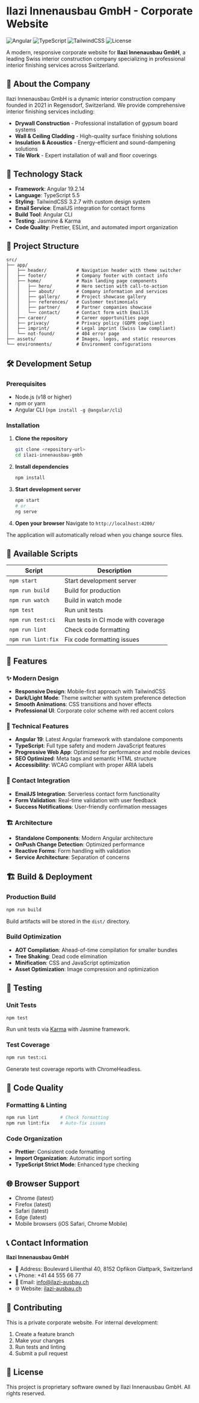 # Ilazi Innenausbau GmbH - Corporate Website

![Angular](https://img.shields.io/badge/Angular-19.2-red)
![TypeScript](https://img.shields.io/badge/TypeScript-5.5-blue)
![TailwindCSS](https://img.shields.io/badge/TailwindCSS-3.2-06B6D4)
![License](https://img.shields.io/badge/License-Private-yellow)

A modern, responsive corporate website for **Ilazi Innenausbau GmbH**, a leading Swiss interior construction company specializing in professional interior finishing services across Switzerland.

## 🏢 About the Company

Ilazi Innenausbau GmbH is a dynamic interior construction company founded in 2021 in Regensdorf, Switzerland. We provide comprehensive interior finishing services including:

- **Drywall Construction** - Professional installation of gypsum board systems
- **Wall & Ceiling Cladding** - High-quality surface finishing solutions  
- **Insulation & Acoustics** - Energy-efficient and sound-dampening solutions
- **Tile Work** - Expert installation of wall and floor coverings

## 🚀 Technology Stack

- **Framework**: Angular 19.2.14
- **Language**: TypeScript 5.5
- **Styling**: TailwindCSS 3.2.7 with custom design system
- **Email Service**: EmailJS integration for contact forms
- **Build Tool**: Angular CLI
- **Testing**: Jasmine & Karma
- **Code Quality**: Prettier, ESLint, and automated import organization

## 📁 Project Structure

```
src/
├── app/
│   ├── header/           # Navigation header with theme switcher
│   ├── footer/           # Company footer with contact info
│   ├── home/             # Main landing page components
│   │   ├── hero/         # Hero section with call-to-action
│   │   ├── about/        # Company information and services
│   │   ├── gallery/      # Project showcase gallery
│   │   ├── references/   # Customer testimonials
│   │   ├── partner/      # Partner companies showcase
│   │   └── contact/      # Contact form with EmailJS
│   ├── career/           # Career opportunities page
│   ├── privacy/          # Privacy policy (GDPR compliant)
│   ├── imprint/          # Legal imprint (Swiss law compliant)
│   └── not-found/        # 404 error page
├── assets/               # Images, logos, and static resources
└── environments/         # Environment configurations
```

## 🛠️ Development Setup

### Prerequisites

- Node.js (v18 or higher)
- npm or yarn
- Angular CLI (`npm install -g @angular/cli`)

### Installation

1. **Clone the repository**
   ```bash
   git clone <repository-url>
   cd ilazi-innenausbau-gmbh
   ```

2. **Install dependencies**
   ```bash
   npm install
   ```

3. **Start development server**
   ```bash
   npm start
   # or
   ng serve
   ```

4. **Open your browser**
   Navigate to `http://localhost:4200/`

The application will automatically reload when you change source files.

## 📝 Available Scripts

| Script | Description |
|--------|-------------|
| `npm start` | Start development server |
| `npm run build` | Build for production |
| `npm run watch` | Build in watch mode |
| `npm test` | Run unit tests |
| `npm run test:ci` | Run tests in CI mode with coverage |
| `npm run lint` | Check code formatting |
| `npm run lint:fix` | Fix code formatting issues |

## 🎨 Features

### ✨ Modern Design
- **Responsive Design**: Mobile-first approach with TailwindCSS
- **Dark/Light Mode**: Theme switcher with system preference detection
- **Smooth Animations**: CSS transitions and hover effects
- **Professional UI**: Corporate color scheme with red accent colors

### 🔧 Technical Features
- **Angular 19**: Latest Angular framework with standalone components
- **TypeScript**: Full type safety and modern JavaScript features
- **Progressive Web App**: Optimized for performance and mobile devices
- **SEO Optimized**: Meta tags and semantic HTML structure
- **Accessibility**: WCAG compliant with proper ARIA labels

### 📧 Contact Integration
- **EmailJS Integration**: Serverless contact form functionality
- **Form Validation**: Real-time validation with user feedback
- **Success Notifications**: User-friendly confirmation messages

### 🏗️ Architecture
- **Standalone Components**: Modern Angular architecture
- **OnPush Change Detection**: Optimized performance
- **Reactive Forms**: Form handling with validation
- **Service Architecture**: Separation of concerns

## 🏗️ Build & Deployment

### Production Build
```bash
npm run build
```
Build artifacts will be stored in the `dist/` directory.

### Build Optimization
- **AOT Compilation**: Ahead-of-time compilation for smaller bundles
- **Tree Shaking**: Dead code elimination
- **Minification**: CSS and JavaScript optimization
- **Asset Optimization**: Image compression and optimization

## 🧪 Testing

### Unit Tests
```bash
npm test
```
Run unit tests via [Karma](https://karma-runner.github.io) with Jasmine framework.

### Test Coverage
```bash
npm run test:ci
```
Generate test coverage reports with ChromeHeadless.

## 🎯 Code Quality

### Formatting & Linting
```bash
npm run lint        # Check formatting
npm run lint:fix    # Auto-fix issues
```

### Code Organization
- **Prettier**: Consistent code formatting
- **Import Organization**: Automatic import sorting
- **TypeScript Strict Mode**: Enhanced type checking

## 🌐 Browser Support

- Chrome (latest)
- Firefox (latest)  
- Safari (latest)
- Edge (latest)
- Mobile browsers (iOS Safari, Chrome Mobile)

## 📞 Contact Information

**Ilazi Innenausbau GmbH**
- 📍 Address: Boulevard Lilienthal 40, 8152 Opfikon Glattpark, Switzerland
- 📞 Phone: +41 44 555 66 77
- 📧 Email: info@ilazi-ausbau.ch
- 🌐 Website: [ilazi-ausbau.ch](https://ilazi-ausbau.ch)

## 🤝 Contributing

This is a private corporate website. For internal development:

1. Create a feature branch
2. Make your changes
3. Run tests and linting
4. Submit a pull request

## 📄 License

This project is proprietary software owned by Ilazi Innenausbau GmbH. All rights reserved.
